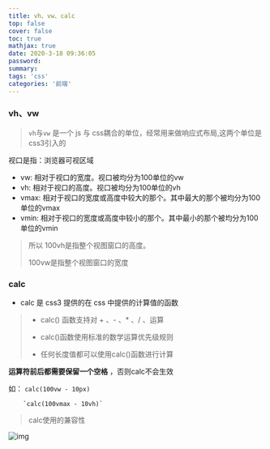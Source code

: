 ```yaml
---
title: vh、vw、calc
top: false
cover: false
toc: true
mathjax: true
date: 2020-3-18 09:36:05
password:
summary:
tags: 'css'
categories: '前端'
---
```


### vh、vw

> `vh`与`vw` 是一个  js 与 css耦合的单位，经常用来做响应式布局,这两个单位是 css3引入的

视口是指：浏览器可视区域

- vw: 相对于视口的宽度。视口被均分为100单位的vw
- vh: 相对于视口的高度。视口被均分为100单位的vh
- vmax: 相对于视口的宽度或高度中较大的那个。其中最大的那个被均分为100单位的vmax
- vmin: 相对于视口的宽度或高度中较小的那个。其中最小的那个被均分为100单位的vmin

>所以 100vh是指整个视图窗口的高度。
>
>100vw是指整个视图窗口的宽度

### calc

- calc 是 css3 提供的在 css 中提供的计算值的函数

> - calc() 函数支持对 + 、- 、* 、/ 、运算
>
> - calc()函数使用标准的数学运算优先级规则 
> - 任何长度值都可以使用calc()函数进行计算 

**运算符前后都需要保留一个空格** ，否则calc不会生效

如： `calc(100vw - 10px)`

		`calc(100vmax - 10vh)`

> calc使用的兼容性

 ![img](https://img-blog.csdn.net/20161205142448327?watermark/2/text/aHR0cDovL2Jsb2cuY3Nkbi5uZXQv/font/5a6L5L2T/fontsize/400/fill/I0JBQkFCMA==/dissolve/70/gravity/Center) 